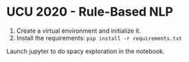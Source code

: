 # UCU 2020 - Rule-Based NLP

1. Create a virtual environment and initialize it.
2. Install the requirements:
``pip install -r requirements.txt``

Launch jupyter to do spacy exploration in the notebook.
